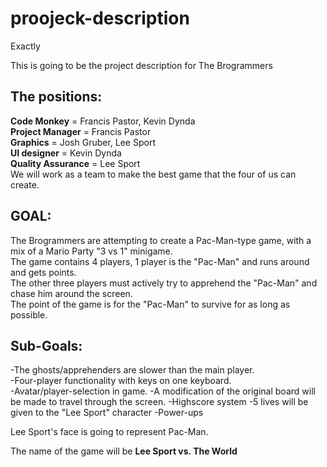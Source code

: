 proojeck-description
====================

Exactly

This is going to be the project description for The Brogrammers

The positions:
--------------------

**Code Monkey** = Francis Pastor, Kevin Dynda  
**Project Manager** = Francis Pastor  
**Graphics** =  Josh Gruber, Lee Sport  
**UI designer** = Kevin Dynda  
**Quality Assurance** = Lee Sport  
We will work as a team to make the best game that the four of us can create.

GOAL:
--------------------

The Brogrammers are attempting to create a Pac-Man-type game, with a mix of a Mario Party "3 vs 1" minigame.  
The game contains 4 players, 1 player is the "Pac-Man" and runs around and gets points.   
The other three players must actively try to apprehend the "Pac-Man" and chase him around the screen.  
The point of the game is for the "Pac-Man" to survive for as long as possible.

Sub-Goals:
--------------------

-The ghosts/apprehenders are slower than the main player.  
-Four-player functionality with keys on one keyboard.  
-Avatar/player-selection in game.
-A modification of the original board will be made to travel through the screen.
-Highscore system
-5 lives will be given to the "Lee Sport" character 
-Power-ups

Lee Sport's face is going to represent Pac-Man.

The name of the game will be **Lee Sport vs. The World**



